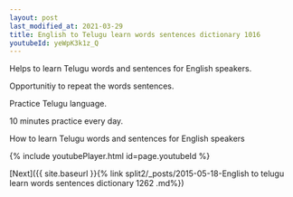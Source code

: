```yaml
---
layout: post
last_modified_at: 2021-03-29
title: English to Telugu learn words sentences dictionary 1016 
youtubeId: yeWpK3k1z_Q
---
```

 
 
Helps to learn Telugu words and sentences for English speakers.

Opportunitiy to repeat the words sentences. 

Practice Telugu language. 
 
10 minutes practice every day. 
 
How to learn Telugu words and sentences for English speakers 
 
{% include youtubePlayer.html id=page.youtubeId %}
 
 
[Next]({{ site.baseurl }}{% link  split2/_posts/2015-05-18-English to telugu learn words sentences dictionary 1262 .md%})
 
